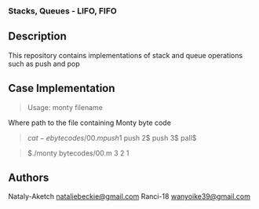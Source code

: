 ### Stacks, Queues - LIFO, FIFO
## Description
This repository contains implementations of stack and queue operations such as push and pop
## Case Implementation
> Usage: monty filename

Where path to the file containing Monty byte code

> $cat -e bytecodes/00.m
push 1$
push 2$
push 3$
pall$

> $./monty bytecodes/00.m
3
2
1

## Authors
Nataly-Aketch <nataliebeckie@gmail.com>
Ranci-18 <wanyoike39@gmail.com>
